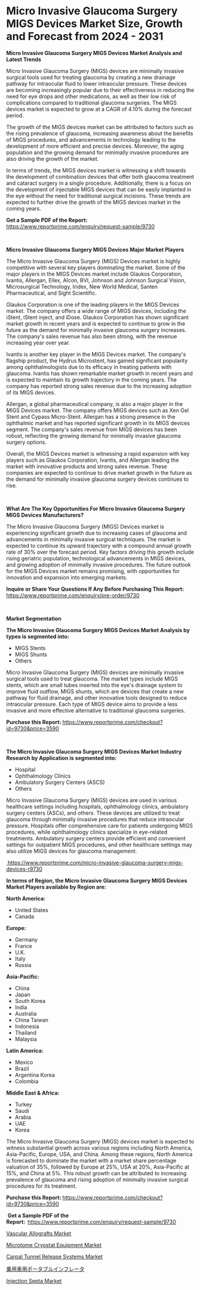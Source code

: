<p><h1>Micro Invasive Glaucoma Surgery MIGS Devices Market Size, Growth and Forecast from 2024 - 2031</h1></p><p><strong>Micro Invasive Glaucoma Surgery MIGS Devices Market Analysis and Latest Trends</strong></p>
<p><p>Micro Invasive Glaucoma Surgery (MIGS) devices are minimally invasive surgical tools used for treating glaucoma by creating a new drainage pathway for intraocular fluid to lower intraocular pressure. These devices are becoming increasingly popular due to their effectiveness in reducing the need for eye drops and other medications, as well as their low risk of complications compared to traditional glaucoma surgeries. The MIGS devices market is expected to grow at a CAGR of 4.10% during the forecast period.</p><p>The growth of the MIGS devices market can be attributed to factors such as the rising prevalence of glaucoma, increasing awareness about the benefits of MIGS procedures, and advancements in technology leading to the development of more efficient and precise devices. Moreover, the aging population and the growing demand for minimally invasive procedures are also driving the growth of the market.</p><p>In terms of trends, the MIGS devices market is witnessing a shift towards the development of combination devices that offer both glaucoma treatment and cataract surgery in a single procedure. Additionally, there is a focus on the development of injectable MIGS devices that can be easily implanted in the eye without the need for traditional surgical incisions. These trends are expected to further drive the growth of the MIGS devices market in the coming years.</p></p>
<p><strong>Get a Sample PDF of the Report:&nbsp;</strong> <a href="https://www.reportprime.com/enquiry/request-sample/9730">https://www.reportprime.com/enquiry/request-sample/9730</a></p>
<p>&nbsp;</p>
<p><strong>Micro Invasive Glaucoma Surgery MIGS Devices Major Market Players</strong></p>
<p><p>The Micro Invasive Glaucoma Surgery (MIGS) Devices market is highly competitive with several key players dominating the market. Some of the major players in the MIGS Devices market include Glaukos Corporation, Ivantis, Allergan, Ellex, Alcon, BVI, Johnson and Johnson Surgical Vision, Microsurgical Technology, Iridex, New World Medical, Santen Pharmaceutical, and Sight Scientific.</p><p>Glaukos Corporation is one of the leading players in the MIGS Devices market. The company offers a wide range of MIGS devices, including the iStent, iStent inject, and iDose. Glaukos Corporation has shown significant market growth in recent years and is expected to continue to grow in the future as the demand for minimally invasive glaucoma surgery increases. The company's sales revenue has also been strong, with the revenue increasing year over year.</p><p>Ivantis is another key player in the MIGS Devices market. The company's flagship product, the Hydrus Microstent, has gained significant popularity among ophthalmologists due to its efficacy in treating patients with glaucoma. Ivantis has shown remarkable market growth in recent years and is expected to maintain its growth trajectory in the coming years. The company has reported strong sales revenue due to the increasing adoption of its MIGS devices.</p><p>Allergan, a global pharmaceutical company, is also a major player in the MIGS Devices market. The company offers MIGS devices such as Xen Gel Stent and Cypass Micro-Stent. Allergan has a strong presence in the ophthalmic market and has reported significant growth in its MIGS devices segment. The company's sales revenue from MIGS devices has been robust, reflecting the growing demand for minimally invasive glaucoma surgery options.</p><p>Overall, the MIGS Devices market is witnessing a rapid expansion with key players such as Glaukos Corporation, Ivantis, and Allergan leading the market with innovative products and strong sales revenue. These companies are expected to continue to drive market growth in the future as the demand for minimally invasive glaucoma surgery devices continues to rise.</p></p>
<p>&nbsp;</p>
<p><strong>What Are The Key Opportunities For Micro Invasive Glaucoma Surgery MIGS Devices Manufacturers?</strong></p>
<p><p>The Micro Invasive Glaucoma Surgery (MIGS) Devices market is experiencing significant growth due to increasing cases of glaucoma and advancements in minimally invasive surgical techniques. The market is expected to continue its upward trajectory with a compound annual growth rate of 30% over the forecast period. Key factors driving this growth include rising geriatric population, technological advancements in MIGS devices, and growing adoption of minimally invasive procedures. The future outlook for the MIGS Devices market remains promising, with opportunities for innovation and expansion into emerging markets.</p></p>
<p><strong>Inquire or Share Your Questions If Any Before Purchasing This Report:</strong> <a href="https://www.reportprime.com/enquiry/pre-order/9730">https://www.reportprime.com/enquiry/pre-order/9730</a></p>
<p>&nbsp;</p>
<p><strong>Market Segmentation</strong></p>
<p><strong>The Micro Invasive Glaucoma Surgery MIGS Devices Market Analysis by types is segmented into:</strong></p>
<p><ul><li>MIGS Stents</li><li>MIGS Shunts</li><li>Others</li></ul></p>
<p><p>Micro Invasive Glaucoma Surgery (MIGS) devices are minimally invasive surgical tools used to treat glaucoma. The market types include MIGS stents, which are small tubes inserted into the eye's drainage system to improve fluid outflow, MIGS shunts, which are devices that create a new pathway for fluid drainage, and other innovative tools designed to reduce intraocular pressure. Each type of MIGS device aims to provide a less invasive and more effective alternative to traditional glaucoma surgeries.</p></p>
<p><strong>Purchase this Report:&nbsp;</strong><a href="https://www.reportprime.com/checkout?id=9730&price=3590">https://www.reportprime.com/checkout?id=9730&price=3590</a></p>
<p>&nbsp;</p>
<p><strong>The Micro Invasive Glaucoma Surgery MIGS Devices Market Industry Research by Application is segmented into:</strong></p>
<p><ul><li>Hospital</li><li>Ophthalmology Clinics</li><li>Ambulatory Surgery Centers (ASCS)</li><li>Others</li></ul></p>
<p><p>Micro Invasive Glaucoma Surgery (MIGS) devices are used in various healthcare settings including hospitals, ophthalmology clinics, ambulatory surgery centers (ASCs), and others. These devices are utilized to treat glaucoma through minimally invasive procedures that reduce intraocular pressure. Hospitals offer comprehensive care for patients undergoing MIGS procedures, while ophthalmology clinics specialize in eye-related treatments. Ambulatory surgery centers provide efficient and convenient settings for outpatient MIGS procedures, and other healthcare settings may also utilize MIGS devices for glaucoma management.</p></p>
<p><a href="https://www.reportprime.com/micro-invasive-glaucoma-surgery-migs-devices-r9730">&nbsp;https://www.reportprime.com/micro-invasive-glaucoma-surgery-migs-devices-r9730</a></p>
<p><strong>In terms of Region, the Micro Invasive Glaucoma Surgery MIGS Devices Market Players available by Region are:</strong></p>
<p>
    <p> <strong> North America: </strong>
        <ul>
            <li>United States</li>
            <li>Canada</li>
        </ul>
        </p> 
    <p> <strong> Europe: </strong>
        <ul>
            <li>Germany</li>
            <li>France</li>
            <li>U.K.</li>
            <li>Italy</li>
            <li>Russia</li>
        </ul>
        </p> 
    <p> <strong> Asia-Pacific: </strong>
        <ul>
            <li>China</li>
            <li>Japan</li>
            <li>South Korea</li>
            <li>India</li>
            <li>Australia</li>
            <li>China Taiwan</li>
            <li>Indonesia</li>
            <li>Thailand</li>
            <li>Malaysia</li>
        </ul>
        </p> 
    <p> <strong> Latin America: </strong>
        <ul>
            <li>Mexico</li>
            <li>Brazil</li>
            <li>Argentina Korea</li>
            <li>Colombia</li>
        </ul>
        </p> 
    <p> <strong> Middle East & Africa: </strong>
        <ul>
            <li>Turkey</li>
            <li>Saudi</li>
            <li>Arabia</li>
            <li>UAE</li>
            <li>Korea</li>
        </ul>
    </p>
    </p>
<p><p>The Micro Invasive Glaucoma Surgery (MIGS) devices market is expected to witness substantial growth across various regions including North America, Asia-Pacific, Europe, USA, and China. Among these regions, North America is forecasted to dominate the market with a market share percentage valuation of 35%, followed by Europe at 25%, USA at 20%, Asia-Pacific at 15%, and China at 5%. This robust growth can be attributed to increasing prevalence of glaucoma and rising adoption of minimally invasive surgical procedures for its treatment.</p></p>
<p><strong>Purchase this Report: </strong><a href="https://www.reportprime.com/checkout?id=9730&price=3590">https://www.reportprime.com/checkout?id=9730&price=3590</a></p>
<p>&nbsp;<strong>Get a Sample PDF of the Report:&nbsp;&nbsp;</strong><a href="https://www.reportprime.com/enquiry/request-sample/9730">https://www.reportprime.com/enquiry/request-sample/9730</a></p>
<p><strong></strong></p>
<p><p><a href="https://medium.com/@dellkoepp_34276/global-vascular-allografts-market-size-share-analysis-by-product-type-by-application-by-6d34b8d604c7">Vascular Allografts Market</a></p><p><a href="https://github.com/YashRP12/Market-Research-Report-List-6/blob/main/microtome-cryostat-equipment-market.md">Microtome Cryostat Equipment Market</a></p><p><a href="https://github.com/lukmanduiky01/Market-Research-Report-List-2/blob/main/carpal-tunnel-release-systems-market.md">Carpal Tunnel Release Systems Market</a></p><p><a href="https://github.com/DwightHuels1/Market-Research-Report-List-3/blob/main/736672085630.md">乗用車用ポータブルインフレータ</a></p><p><a href="https://medium.com/@guyskiles48/injection-septa-market-share-market-analysis-growth-trends-forecasts-for-period-from-2024-9b8a13884d46">Injection Septa Market</a></p></p>